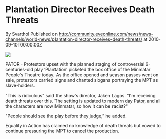 # Plantation Director Receives Death Threats
By Svarthol
Published on http://community.eveonline.com/news/news-channels/world-news/plantation-director-receives-death-threats/ at 2010-09-10T00:00:00Z

![](http://www.eve-mercury.net/images/mercurybanner.png)  
  
PATOR - Protestors upset with the planned staging of controversial 6-centuries-old play ‘Plantation’ picketed the box office of the Minmatar People's Theatre today. As the office opened and season passes went on sale, protestors carried signs and chanted slogans portraying the MPT as slave-holders.&nbsp;

"This is ridiculous" said the show's director, Jaken Lagos. "I'm receiving death threats over this. The setting is updated to modern day Pator, and all the characters are now Minmatar, so how it can be racist?"

"People should see the play before they judge,” he added.

Equality in Action has claimed no knowledge of death threats but vowed to continue pressuring the MPT to cancel the production.

&nbsp;

